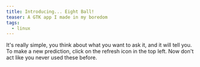 ```yaml
---
title: Introducing... Eight Ball!
teaser: A GTK app I made in my boredom
tags:
  - linux
---
```

It's really simple, you think about what you want to ask it, and it will tell you. To make a new prediction, click on the refresh icon in the top left. Now don't act like you never used these before.
